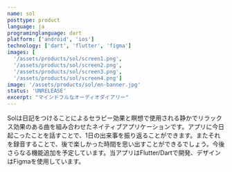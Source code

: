 ```yaml
---
name: sol
posttype: product
language: ja
programinglanguage: dart
platform: ['android', 'ios']
technology: ['dart', 'flutter', 'figma']
images: [
  '/assets/products/sol/screen1.png',
  '/assets/products/sol/screen2.png',
  '/assets/products/sol/screen3.png',
  '/assets/products/sol/screen4.png']
image: '/assets/products/sol/en-banner.jpg'
status: 'UNRELEASE'
excerpt: "マインドフルなオーディオダイアリー"
---
```

Solは日記をつけることによるセラピー効果と瞑想で使用される静かでリラックス効果のある曲を組み合わせたネイティブアプリケーションです。アプリに今日起こったことを話すことで、1日の出来事を振り返ることができます。またそれを録音することで、後で楽しかった時間を思い出すことができるでしょう。今後さらなる機能追加を予定しています。当アプリはFlutter/Dartで開発、デザインはFigmaを使用しています。
